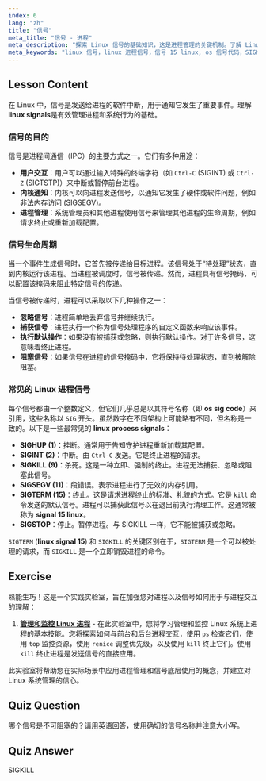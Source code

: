 ```yaml
---
index: 6
lang: "zh"
title: "信号"
meta_title: "信号 - 进程"
meta_description: "探索 Linux 信号的基础知识，这是进程管理的关键机制。了解 Linux 进程信号，如 SIGTERM（信号 15 Linux）和 SIGKILL 的工作原理，并理解它们的操作系统信号代码。"
meta_keywords: "linux 信号，linux 进程信号，信号 15 linux, os 信号代码，SIGKILL, SIGTERM, SIGINT, 进程管理，linux 教程"
---
```


## Lesson Content

在 Linux 中，信号是发送给进程的软件中断，用于通知它发生了重要事件。理解**linux signals**是有效管理进程和系统行为的基础。

### 信号的目的

信号是进程间通信（IPC）的主要方式之一。它们有多种用途：

- **用户交互**：用户可以通过输入特殊的终端字符（如 `Ctrl-C` (SIGINT) 或 `Ctrl-Z` (SIGTSTP)）来中断或暂停前台进程。
- **内核通知**：内核可以向进程发送信号，以通知它发生了硬件或软件问题，例如非法内存访问 (SIGSEGV)。
- **进程管理**：系统管理员和其他进程使用信号来管理其他进程的生命周期，例如请求终止或重新加载配置。

### 信号生命周期

当一个事件生成信号时，它首先被传递给目标进程。该信号处于“待处理”状态，直到内核运行该进程。当进程被调度时，信号被传递。然而，进程具有信号掩码，可以配置该掩码来阻止特定信号的传递。

当信号被传递时，进程可以采取以下几种操作之一：

- **忽略信号**：进程简单地丢弃信号并继续执行。
- **捕获信号**：进程执行一个称为信号处理程序的自定义函数来响应该事件。
- **执行默认操作**：如果没有被捕获或忽略，则执行默认操作。对于许多信号，这意味着终止进程。
- **阻塞信号**：如果信号在进程的信号掩码中，它将保持待处理状态，直到被解除阻塞。

### 常见的 Linux 进程信号

每个信号都由一个整数定义，但它们几乎总是以其符号名称（即 **os sig code**）来引用，这些名称以 `SIG` 开头。虽然数字在不同架构上可能略有不同，但名称是一致的。以下是一些最常见的 **linux process signals**：

- **SIGHUP (1)**：挂断。通常用于告知守护进程重新加载其配置。
- **SIGINT (2)**：中断。由 `Ctrl-C` 发送。它是终止进程的请求。
- **SIGKILL (9)**：杀死。这是一种立即、强制的终止。进程无法捕获、忽略或阻塞此信号。
- **SIGSEGV (11)**：段错误。表示进程进行了无效的内存引用。
- **SIGTERM (15)**：终止。这是请求进程终止的标准、礼貌的方式。它是 `kill` 命令发送的默认信号。进程可以捕获此信号以在退出前执行清理工作。这通常被称为 **signal 15 linux**。
- **SIGSTOP**：停止。暂停进程。与 SIGKILL 一样，它不能被捕获或忽略。

`SIGTERM` (**linux signal 15**) 和 `SIGKILL` 的关键区别在于，`SIGTERM` 是一个可以被处理的请求，而 `SIGKILL` 是一个立即销毁进程的命令。

## Exercise

熟能生巧！这是一个实践实验室，旨在加强您对进程以及信号如何用于与进程交互的理解：

1. **[管理和监控 Linux 进程](https://labex.io/zh/labs/comptia-manage-and-monitor-linux-processes-590864)** - 在此实验室中，您将学习管理和监控 Linux 系统上进程的基本技能。您将探索如何与前台和后台进程交互，使用 `ps` 检查它们，使用 `top` 监控资源，使用 `renice` 调整优先级，以及使用 `kill` 终止它们。使用 `kill` 终止进程是发送信号的直接应用。

此实验室将帮助您在实际场景中应用进程管理和信号底层使用的概念，并建立对 Linux 系统管理的信心。

## Quiz Question

哪个信号是不可阻塞的？请用英语回答，使用确切的信号名称并注意大小写。

## Quiz Answer

SIGKILL
